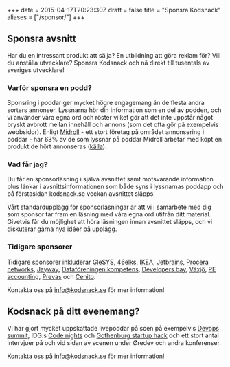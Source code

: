 +++
date = 2015-04-17T20:23:30Z
draft = false
title = "Sponsra Kodsnack"
aliases = ["/sponsor/"]
+++

## Sponsra avsnitt ##
Har du en intressant produkt att sälja? En utbildning att göra reklam för? Vill du anställa utvecklare? Sponsra Kodsnack och nå direkt till tusentals av sveriges utvecklare!

### Varför sponsra en podd? ###
Sponsring i poddar ger mycket högre engagemang än de flesta andra sorters annonser. Lyssnarna hör din information som en del av podden, och vi använder våra egna ord och röster vilket gör att det inte uppstår något bryskt avbrott mellan innehåll och annons (som det ofta gör på exempelvis webbsidor). Enligt [Midroll](http://www.midroll.com/) - ett stort företag på området annonsering i poddar - har 63% av de som lyssnar på poddar Midroll arbetar med köpt en produkt de hört annonseras ([källa](http://awesome.midroll.com)).

### Vad får jag? ###
Du får en sponsorläsning i själva avsnittet samt motsvarande information plus länkar i avsnittsinformationen som både syns i lyssnarnas poddapp och på förstasidan kodsnack.se veckan avsnittet släpps.

Vårt standardupplägg för sponsorläsningar är att vi i samarbete med dig som sponsor tar fram en läsning med våra egna ord utifrån ditt material. Givetvis får du möjlighet att höra läsningen innan avsnittet släpps, och vi diskuterar gärna nya idéer på upplägg.

### Tidigare sponsorer ###
Tidigare sponsorer inkluderar [GleSYS](https://kodsnack.se/397/), [46elks](https://kodsnack.se/), [IKEA](https://kodsnack.se/340/), [Jetbrains](http://kodsnack.se/99/), [Procera networks](http://kodsnack.se/66/), [Jayway](http://kodsnack.se/218/), [Dataföreningen kompetens](http://kodsnack.se/155/), [Developers bay](https://kodsnack.se/301/), [Växjö](https://kodsnack.se/262/), [PE accounting](http://kodsnack.se/153/), [Prevas](https://kodsnack.se/314/) och [Cenito](http://kodsnack.se/51/).

Kontakta oss på [info@kodsnack.se](mailto:info@kodsnack.se) för mer information!

## Kodsnack på ditt evenemang? ##
Vi har gjort mycket uppskattade livepoddar på scen på exempelvis [Devops summit](http://kodsnack.se/168/), IDG:s [Code nights](http://kodsnack.se/174/) och [Gothenburg startup hack](http://kodsnack.se/157/) och ett stort antal intervjuer på och vid sidan av scenen under Øredev och andra konferenser.

Kontakta oss på [info@kodsnack.se](mailto:info@kodsnack.se) för mer information!
